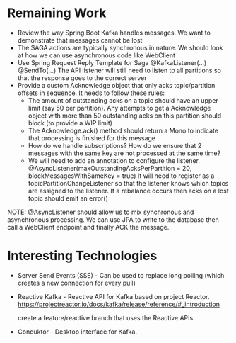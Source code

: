 # Remaining Work

- Review the way Spring Boot Kafka handles messages. We want to demonstrate that messages
  cannot be lost
- The SAGA actions are typically synchronous in nature. We should look at how we can use
  asynchronous code like WebClient
- Use Spring Request Reply Template for Saga
  @KafkaListener(...)
  @SendTo(...)
  The API listener will still need to listen to all partitions so that the response goes to the correct server
- Provide a custom Acknowledge object that only acks topic/partition offsets in sequence. It needs to follow these rules:
  * The amount of outstanding acks on a topic should have an upper limit (say 50 per partition). Any attempts to
    get a Acknowledge object with more than 50 outstanding acks on this partition should block (to provide a WIP limit)
  * The Acknowledge.ack() method should return a Mono<Void> to indicate that processing is finished for this message
  * How do we handle subscriptions? How do we ensure that 2 messages with the same key are not processed at the same time?
  * We will need to add an annotation to configure the listener. 
    @AsyncListener(maxOutstandingAcksPerPartition = 20, blockMessagesWithSameKey = true)
    It will need to register as a topicPartitionChangeListener so that the listener knows which topics are assigned to
    the listener. If a rebalance occurs then acks on a lost topic should emit an error()
    
NOTE: @AsyncListener should allow us to mix synchronous and asynchronous processing. We can use JPA to write to the 
database then call a WebClient endpoint and finally ACK the message.


# Interesting Technologies

- Server Send Events (SSE) - Can be used to replace long polling (which creates a new connection for
  every pull)
  
- Reactive Kafka - Reactive API for Kafka based on project Reactor.
  https://projectreactor.io/docs/kafka/release/reference/#_introduction
  
  create a feature/reactive branch that uses the Reactive APIs

- Conduktor - Desktop interface for Kafka.